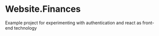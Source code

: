 # Website.Finances
Example project for experimenting with authentication and react as front-end technology
